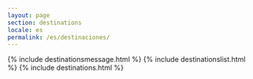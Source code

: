 ```yaml
---
layout: page
section: destinations
locale: es
permalink: /es/destinaciones/
---
```


{% include destinationsmessage.html %}
{% include destinationslist.html %}
{% include destinations.html %}
